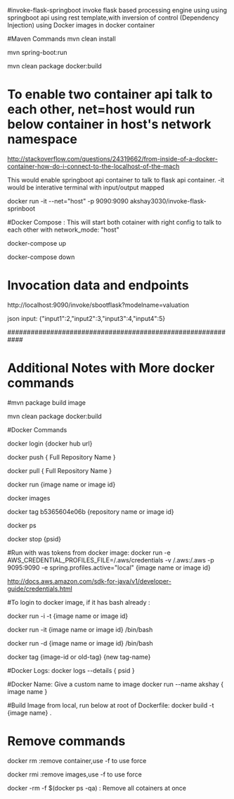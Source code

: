 #invoke-flask-springboot
invoke flask based processing engine using using springboot api using rest template,with inversion of control (Dependency Injection) using Docker images in docker container

#Maven Commands
mvn clean install

mvn spring-boot:run

mvn clean package docker:build


# To enable two container api talk to each other, net=host would run below container in host's network namespace

http://stackoverflow.com/questions/24319662/from-inside-of-a-docker-container-how-do-i-connect-to-the-localhost-of-the-mach

This would enable springboot api container to talk to flask api container. -it would be interative terminal with input/output mapped

docker run -it --net="host" -p 9090:9090 akshay3030/invoke-flask-sprinboot


#Docker Compose : This will start both cotainer with right config to talk to each other with network_mode: "host"

docker-compose up

docker-compose down

# Invocation data and endpoints

http://localhost:9090/invoke/sbootflask?modelname=valuation

json input: {"input1":2,"input2":3,"input3":4,"input4":5}


############################################################
# Additional Notes with More docker commands
#mvn package build image

mvn clean package docker:build


#Docker Commands

docker login {docker hub url}

docker push { Full Repository Name }

docker pull { Full Repository Name }

docker run {image name or image id}

docker images

docker tag b5365604e06b {repository name or image id}

docker ps

docker stop {psid}


#Run with was tokens from docker image:
docker run -e AWS_CREDENTIAL_PROFILES_FILE=<path>/.aws/credentials -v <path>/.aws:<path>/.aws -p 9095:9090 -e spring.profiles.active="local" {image name or image id}

http://docs.aws.amazon.com/sdk-for-java/v1/developer-guide/credentials.html


#To login to docker image, if it has bash already :

docker run -i -t {image name or image id}

docker run -it {image name or image id} /bin/bash

docker run -d {image name or image id} /bin/bash

docker tag {image-id or old-tag} {new tag-name}



#Docker Logs:
docker logs --details { psid }

#Docker Name: Give a custom name to image
docker run --name akshay { image name }

#Build Image from local, run below at root of Dockerfile:
docker build -t {image name} .

# Remove commands
docker rm :remove container,use -f to use force

docker rmi :remove images,use -f to use force

docker -rm -f $(docker ps -qa)  : Remove all cotainers at once




